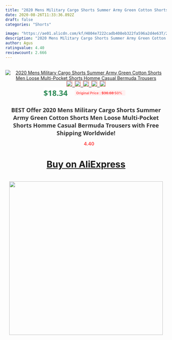 ```yaml
---
title: "2020 Mens Military Cargo Shorts Summer Army Green Cotton Shorts Men Loose Multi-Pocket Shorts Homme Casual Bermuda Trousers"
date: 2020-08-26T11:33:36.892Z
draft: false
categories: "Shorts"

image: "https://ae01.alicdn.com/kf/H804e7222cadb408eb322fa596a2d4e63T/2020-Mens-Military-Cargo-Shorts-Summer-Army-Green-Cotton-Shorts-Men-Loose-Multi-Pocket-Shorts-Homme.jpg"
description: "2020 Mens Military Cargo Shorts Summer Army Green Cotton Shorts Men Loose Multi-Pocket Shorts Homme Casual Bermuda Trousers"
author: Agus
ratingvalue: 4.40
reviewcount: 2.666
---
```

<br>
<div style="text-align: center;">
<a href="https://s.click.aliexpress.com/e/_AnVxSV" target="_blank" rel="nofollow noopener noreferrer"><img alt="2020 Mens Military Cargo Shorts Summer Army Green Cotton Shorts Men Loose Multi-Pocket Shorts Homme Casual Bermuda Trousers" class="magnifier-image" src="https://ae01.alicdn.com/kf/H804e7222cadb408eb322fa596a2d4e63T/2020-Mens-Military-Cargo-Shorts-Summer-Army-Green-Cotton-Shorts-Men-Loose-Multi-Pocket-Shorts-Homme.jpg_640x640.jpg">
<br>
<img style="border:1px solid salmon" src="https://ae01.alicdn.com/kf/H804e7222cadb408eb322fa596a2d4e63T/2020-Mens-Military-Cargo-Shorts-Summer-Army-Green-Cotton-Shorts-Men-Loose-Multi-Pocket-Shorts-Homme.jpg_120x120.jpg">&nbsp;&nbsp;<img style="border:1px solid salmon" src="https://ae01.alicdn.com/kf/H5cad8531334b46a28bad1665144d15ddg/2020-Mens-Military-Cargo-Shorts-Summer-Army-Green-Cotton-Shorts-Men-Loose-Multi-Pocket-Shorts-Homme.jpg_120x120.jpg">&nbsp;&nbsp;<img style="border:1px solid salmon" src="https://ae01.alicdn.com/kf/H02ef816fa7f4418d8cc614cebd94061eU/2020-Mens-Military-Cargo-Shorts-Summer-Army-Green-Cotton-Shorts-Men-Loose-Multi-Pocket-Shorts-Homme.jpg_120x120.jpg">&nbsp;&nbsp;<img style="border:1px solid salmon" src="https://ae01.alicdn.com/kf/H2ecb79c431004d55a45dd4379b94b377C/2020-Mens-Military-Cargo-Shorts-Summer-Army-Green-Cotton-Shorts-Men-Loose-Multi-Pocket-Shorts-Homme.jpg_120x120.jpg">&nbsp;&nbsp;<img style="border:1px solid salmon" src="https://ae01.alicdn.com/kf/H68eccf799dea462d883b166a8e493fdek/2020-Mens-Military-Cargo-Shorts-Summer-Army-Green-Cotton-Shorts-Men-Loose-Multi-Pocket-Shorts-Homme.jpg_120x120.jpg"></a></div><br0>
<div style="text-align: center;"><span style="background-color: white; border: 0px; box-sizing: border-box; color: seagreen; display: inline-block; font-family: &quot;open sans&quot; , &quot;arial&quot; , &quot;helvetica&quot; , sans-serif , &quot;heiti&quot;; font-size: 24px; font-stretch: inherit; font-weight: 700; line-height: inherit; margin: 0px 10px 0px 0px; padding: 0px; vertical-align: middle;">$18.34 </span>
<span style="background: rgb(255 , 241 , 241); border-radius: 3px; border: 0px; box-sizing: border-box; color: #ff4747; display: inline-block; font-family: inherit; font-size: 12px; font-stretch: inherit; font-style: inherit; font-variant: inherit; font-weight: 600; line-height: inherit; margin: 0px; padding: 2px 5px; transform: scale(0.9); vertical-align: middle;">Original Price : <b style="text-decoration: line-through;">$36.68 </b> 50%&nbsp;&nbsp;</span></div>
<h1 style="color: #333333; display: inline-block; font-family: &quot;open sans&quot; , &quot;arial&quot; , &quot;helvetica&quot; , sans-serif , &quot;heiti&quot;; font-size: 18px; font-stretch: inherit; font-weight: 700; text-align: center;">BEST Offer 2020 Mens Military Cargo Shorts Summer Army Green Cotton Shorts Men Loose Multi-Pocket Shorts Homme Casual Bermuda Trousers with Free Shipping Worldwide!</h1>
<div style="color: #ff4747; text-align: center;">
<img src="https://4.bp.blogspot.com/-M0ZcTcb-5uY/XleCXlxnR4I/AAAAAAAAAEc/OrjgMkXV1oMQFaCRZj5HQwOCBcu3w1FegCPcBGAYYCw/s1600/star.png" style="height: 15px;">&nbsp;<b>4.40</b></div>
<div class="button_cont" align="center"><a class="buynow_a" href="https://s.click.aliexpress.com/e/_AnVxSV" target="_blank" rel="nofollow noopener noreferrer"><H1>Buy on AliExpress</H1></a></div><br>
<div class="separator" style="clear: both; text-align: center;">
<img src="https://lh3.googleusercontent.com/-pTy5HemUv9M/XlePHvY0dAI/AAAAAAAAAE4/0nX5iRUoIWY8eMW9Dpxeirr157OZliDIgCLcBGAsYHQ/s1600/badge.gif" width="480">
</div>
